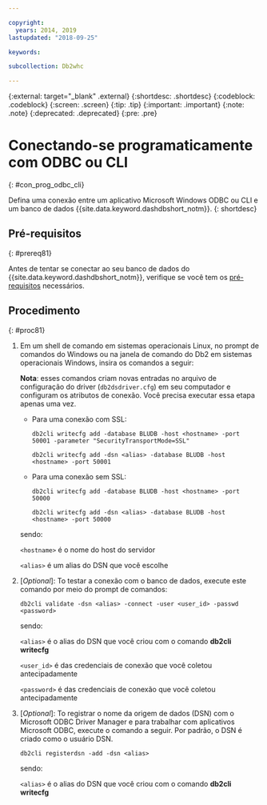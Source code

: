 ```yaml
---

copyright:
  years: 2014, 2019
lastupdated: "2018-09-25"

keywords:

subcollection: Db2whc

---
```


<!-- Attribute definitions --> 
{:external: target="_blank" .external}
{:shortdesc: .shortdesc}
{:codeblock: .codeblock}
{:screen: .screen}
{:tip: .tip}
{:important: .important}
{:note: .note}
{:deprecated: .deprecated}
{:pre: .pre}

# Conectando-se programaticamente com ODBC ou CLI
{: #con_prog_odbc_cli}

Defina uma conexão entre um aplicativo Microsoft Windows ODBC ou CLI e um banco de dados {{site.data.keyword.dashdbshort_notm}}.
{: shortdesc}

## Pré-requisitos
{: #prereq81}

Antes de tentar se conectar ao seu banco de dados do {{site.data.keyword.dashdbshort_notm}}, verifique se você tem os [pré-requisitos](/docs/services/Db2whc/connecting?topic=Db2whc-connect_ov#prereqs) necessários.

<!-- Before you can connect to your database, you must perform the following steps:

- [Verify prerequisites](prereqs.html), including installing driver packages, configuring your local environment, and downloading SSL certificates (if needed)
- Collect [connection information](credentials.html), including database details such as host name and port numbers, and connection credentials such as user ID and password -->

## Procedimento
{: #proc81}

1. Em um shell de comando em sistemas operacionais Linux, no prompt de comandos do Windows ou na janela de comando do Db2 em sistemas operacionais Windows, insira os comandos a seguir:

   **Nota**: esses comandos criam novas entradas no arquivo de configuração do driver (`db2dsdriver.cfg`) em seu computador e configuram os atributos de conexão. Você precisa executar essa etapa apenas uma vez.
   
   - Para uma conexão com SSL:

     `db2cli writecfg add -database BLUDB -host <hostname> -port 50001 -parameter "SecurityTransportMode=SSL"`

     `db2cli writecfg add -dsn <alias> -database BLUDB -host <hostname> -port 50001`

   - Para uma conexão sem SSL:

     `db2cli writecfg add -database BLUDB -host <hostname> -port 50000`

     `db2cli writecfg add -dsn <alias> -database BLUDB -host <hostname> -port 50000`

   sendo:

   `<hostname>` é o nome do host do servidor

   `<alias>` é um alias do DSN que você escolhe
    
2. [*Optional*]: To testar a conexão com o banco de dados, execute este comando por meio do prompt de comandos:

   `db2cli validate -dsn <alias> -connect -user <user_id> -passwd <password>`

   sendo:

   `<alias>` é o alias do DSN que você criou com o comando **db2cli writecfg**

   `<user_id>` é das credenciais de conexão que você coletou antecipadamente

   `<password>` é das credenciais de conexão que você coletou antecipadamente

3. [*Optional*]: To registrar o nome da origem de dados (DSN) com o Microsoft ODBC Driver Manager e para trabalhar com aplicativos Microsoft ODBC, execute o comando a seguir. Por padrão, o DSN é criado como o usuário DSN.

   `db2cli registerdsn -add -dsn <alias>`

   sendo:
        
   `<alias>` é o alias do DSN que você criou com o comando **db2cli writecfg**



